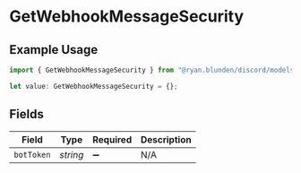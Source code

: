 # GetWebhookMessageSecurity

## Example Usage

```typescript
import { GetWebhookMessageSecurity } from "@ryan.blunden/discord/models/operations";

let value: GetWebhookMessageSecurity = {};
```

## Fields

| Field              | Type               | Required           | Description        |
| ------------------ | ------------------ | ------------------ | ------------------ |
| `botToken`         | *string*           | :heavy_minus_sign: | N/A                |